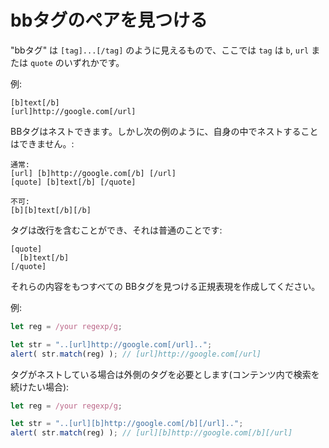 # bbタグのペアを見つける

"bbタグ" は `[tag]...[/tag]` のように見えるもので、ここでは `tag` は `b`, `url` または `quote` のいずれかです。

例:
```
[b]text[/b]
[url]http://google.com[/url]
```

BBタグはネストできます。しかし次の例のように、自身の中でネストすることはできません。:

```
通常:
[url] [b]http://google.com[/b] [/url]
[quote] [b]text[/b] [/quote]

不可:
[b][b]text[/b][/b]
```

タグは改行を含むことができ、それは普通のことです:

```
[quote]
  [b]text[/b]
[/quote]
```

それらの内容をもつすべての BBタグを見つける正規表現を作成してください。

例:

```js
let reg = /your regexp/g;

let str = "..[url]http://google.com[/url]..";
alert( str.match(reg) ); // [url]http://google.com[/url]
```

タグがネストしている場合は外側のタグを必要とします(コンテンツ内で検索を続けたい場合):

```js
let reg = /your regexp/g;

let str = "..[url][b]http://google.com[/b][/url]..";
alert( str.match(reg) ); // [url][b]http://google.com[/b][/url]
```
